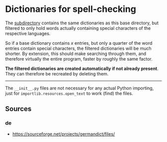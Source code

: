 # Dictionaries for spell-checking

The [subdirectory](containing_specials_only) contains the same dictionaries
as this base directory, but filtered to only hold words actually containing
special characters of the respective languages.

So if a base dictionary contains *x* entries, but only a quarter of the
word entries contain special characters, the filtered dictionaries will be
much shorter.
By extension, this should make searching through them, and therefore virtually
the entire program, faster by roughly the same factor.

**The filtered dictionaries are created automatically if not already present**.
They can therefore be recreated by deleting them.

---

The `__init__.py` files are not necessary for any actual Python importing,
just for `importlib.resources.open_text` to work (find) the files.

## Sources

### de

- <https://sourceforge.net/projects/germandict/files/>
